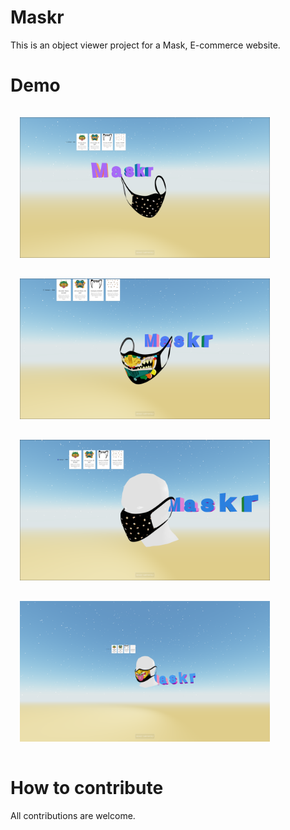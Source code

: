 # Maskr

This is an object viewer project for a Mask, E-commerce website.

# Demo

<img style="margin:15px" width="400" alt="Landing Page" src="./public/imgs/1.PNG">
<img style="margin:15px" width="400" alt="Landing Page" src="./public/imgs/2.PNG">
<img style="margin:15px" width="400" alt="Landing Page" src="./public/imgs/3.PNG">
<img style="margin:15px" width="400" alt="Landing Page" src="./public/imgs/4.PNG">

# How to contribute

All contributions are welcome.